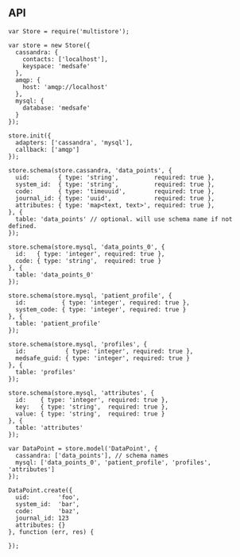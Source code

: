 API
---

    var Store = require('multistore');

    var store = new Store({
      cassandra: {
        contacts: ['localhost'],
        keyspace: 'medsafe'
      },
      amqp: {
        host: 'amqp://localhost'
      },
      mysql: {
        database: 'medsafe'
      }
    });

    store.init({
      adapters: ['cassandra', 'mysql'],
      callback: ['amqp']
    });

    store.schema(store.cassandra, 'data_points', {
      uid:        { type: 'string',          required: true },
      system_id:  { type: 'string',          required: true },
      code:       { type: 'timeuuid',        required: true },
      journal_id: { type: 'uuid',            required: true },
      attributes: { type: 'map<text, text>', required: true },
    }, {
      table: 'data_points' // optional. will use schema name if not defined.
    });

    store.schema(store.mysql, 'data_points_0', {
      id:   { type: 'integer', required: true },
      code: { type: 'string',  required: true }
    }, {
      table: 'data_points_0'
    });

    store.schema(store.mysql, 'patient_profile', {
      id:          { type: 'integer', required: true },
      system_code: { type: 'integer', required: true }
    }, {
      table: 'patient_profile'
    });

    store.schema(store.mysql, 'profiles', {
      id:           { type: 'integer', required: true },
      medsafe_guid: { type: 'integer', required: true }
    }, {
      table: 'profiles'
    });

    store.schema(store.mysql, 'attributes', {
      id:    { type: 'integer', required: true },
      key:   { type: 'string',  required: true },
      value: { type: 'string',  required: true }
    }, {
      table: 'attributes'
    });

    var DataPoint = store.model('DataPoint', {
      cassandra: ['data_points'], // schema names
      mysql: ['data_points_0', 'patient_profile', 'profiles', 'attributes']
    });

    DataPoint.create({
      uid:        'foo',
      system_id:  'bar',
      code:       'baz',
      journal_id: 123
      attributes: {}
    }, function (err, res) {

    });
